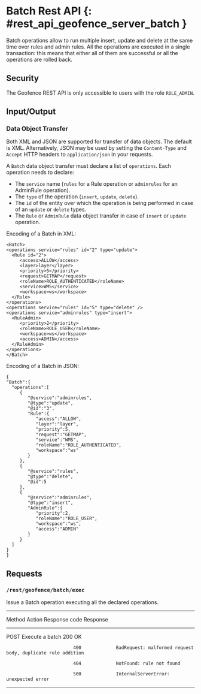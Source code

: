 # Batch Rest API {: #rest_api_geofence_server_batch }

Batch operations allow to run multiple insert, update and delete at the same time over rules and admin rules. All the operations are executed in a single transaction: this means that either all of them are successful or all the operations are rolled back.

## Security

The Geofence REST API is only accessible to users with the role `ROLE_ADMIN`.

## Input/Output

### Data Object Transfer

Both XML and JSON are supported for transfer of data objects. The default is XML. Alternatively, JSON may be used by setting the `Content-Type` and `Accept` HTTP headers to `application/json` in your requests.

A `Batch` data object transfer must declare a list of `operations`. Each operation needs to declare:

-   The `service` name (`rules` for a Rule operation or `adminrules` for an AdminRule operation).
-   The `type` of the operation (`insert`, `update`, `delete`).
-   The `id` of the entity over which the operation is being performed in case of an `update` or `delete` types.
-   The `Rule` or `AdminRule` data object transfer in case of `insert` or `update` operation.

Encoding of a Batch in XML:

    <Batch>
    <operations service="rules" id="2" type="update">
      <Rule id="2">
         <access>ALLOW</access>
         <layer>layer</layer>
         <priority>5</priority>
         <request>GETMAP</request>
         <roleName>ROLE_AUTHENTICATED</roleName>
         <service>WMS</service>
         <workspace>ws</workspace>
      </Rule>
    </operations>
    <operations service="rules" id="5" type="delete" />
    <operations service="adminrules" type="insert">
      <RuleAdmin>
         <priority>2</priority>
         <roleName>ROLE_USER</roleName>
         <workspace>ws</workspace>
         <access>ADMIN</access>
      </RuleAdmin>
    </operations>
    </Batch>

Encoding of a Batch in JSON:

    {
    "Batch":{
      "operations":[
         {
            "@service":"adminrules",
            "@type":"update",
            "@id":"3",
            "Rule":{
               "access":"ALLOW",
               "layer":"layer",
               "priority":5,
               "request":"GETMAP",
               "service":"WMS",
               "roleName":"ROLE_AUTHENTICATED",
               "workspace":"ws"
            }
         },
         {
            "@service":"rules",
            "@type":"delete",
            "@id":5
         },
         {
            "@service":"adminrules",
            "@type":"insert",
            "AdminRule":{
               "priority":2,
               "roleName":"ROLE_USER",
               "workspace":"ws",
               "access":"ADMIN"
            }
         }
      ]
    }
    }

## Requests

### `/rest/geofence/batch/exec`

Issue a Batch operation executing all the declared operations.

  --------------------------------------------------------------------------------------------------------
  Method   Action            Response code   Response
  -------- ----------------- --------------- -------------------------------------------------------------
  POST     Execute a batch   200             OK

                             400             BadRequest: malformed request body, duplicate rule addition

                             404             NotFound: rule not found

                             500             InternalServerError: unexpected error
  --------------------------------------------------------------------------------------------------------
